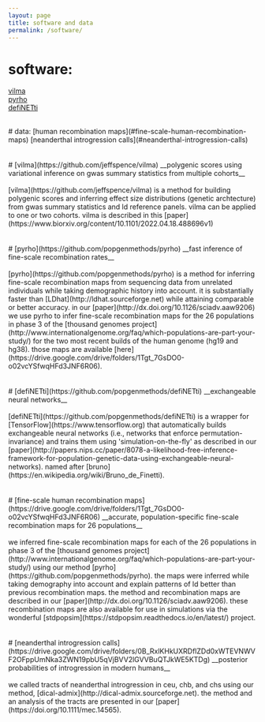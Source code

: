 ```yaml
---
layout: page
title: software and data
permalink: /software/
---
```


# software:
[vilma](#vilma)  
[pyrho](#pyrho)  
[defiNETti](#definetti)  

<br>
# data:
[human recombination maps](#fine-scale-human-recombination-maps)  
[neanderthal introgression calls](#neanderthal-introgression-calls)
<br>
<br>
<br>
# [vilma](https://github.com/jeffspence/vilma)
__polygenic scores using variational inference on gwas summary statistics from multiple cohorts__
<br>
<br>
[vilma](https://github.com/jeffspence/vilma) is a method for building
polygenic scores and inferring effect size distributions (genetic archtecture)
from gwas summary statistics and ld reference panels. vilma can be applied
to one or two cohorts. vilma is described in this
[paper](https://www.biorxiv.org/content/10.1101/2022.04.18.488696v1)

<br>
<br>
<br>
# [pyrho](https://github.com/popgenmethods/pyrho)
__fast inference of fine-scale recombination rates__ 
<br>
<br>
[pyrho](https://github.com/popgenmethods/pyrho) is a method for inferring
fine-scale recombination maps from sequencing data from unrelated individuals
while taking demographic history into account.
it is substantially faster than [LDhat](http://ldhat.sourceforge.net) while 
attaining comparable or better accuracy. in our
[paper](http://dx.doi.org/10.1126/sciadv.aaw9206)
we use pyrho to infer fine-scale recombination maps for the 26 populations in phase 3
of the
[thousand genomes project](http://www.internationalgenome.org/faq/which-populations-are-part-your-study/)
for the two most recent builds of the human genome (hg19 and hg38).
those maps are available
[here](https://drive.google.com/drive/folders/1Tgt_7GsDO0-o02vcYSfwqHFd3JNF6R06).

<br>
<br>
<br>
# [defiNETti](https://github.com/popgenmethods/defiNETti)
__exchangeable neural networks__ 
<br>
<br>
[defiNETti](https://github.com/popgenmethods/defiNETti) is a wrapper for
[TensorFlow](https://www.tensorflow.org) that automatically builds
exchangeable neural networks (i.e., networks that enforce
permutation-invariance) and trains them using
'simulation-on-the-fly' as described in our
[paper](http://papers.nips.cc/paper/8078-a-likelihood-free-inference-framework-for-population-genetic-data-using-exchangeable-neural-networks).  named after
[bruno](https://en.wikipedia.org/wiki/Bruno_de_Finetti).

<br>
<br>
<br>
# [fine-scale human recombination maps](https://drive.google.com/drive/folders/1Tgt_7GsDO0-o02vcYSfwqHFd3JNF6R06)
__accurate, population-specific fine-scale recombination maps
for 26 populations__ 
<br>
<br>
we inferred fine-scale recombination maps for each of the 26 populations
in phase 3 of the
[thousand genomes project](http://www.internationalgenome.org/faq/which-populations-are-part-your-study/)
using our method
[pyrho](https://github.com/popgenmethods/pyrho).  the maps were
inferred while taking demography into account and explain patterns of
ld better than previous recombination maps.  the method and recombination
maps are described in our
[paper](http://dx.doi.org/10.1126/sciadv.aaw9206).
these recombination maps are also available for use in simulations
via the wonderful [stdpopsim](https://stdpopsim.readthedocs.io/en/latest/) project.


<br>
<br>
<br>
# [neanderthal introgression calls](https://drive.google.com/drive/folders/0B_RxlKHkUXRDflZDd0xWTEVNWVF2OFppUmNka3ZWN19pbU5qVjBVV2lGVVBuQTJkWE5KTDg)
__posterior probabilities of introgression in modern humans__ 
<br>
<br>
we called tracts of neanderthal introgression in ceu, chb, and chs using our
method, [dical-admix](http://dical-admix.sourceforge.net).
the method and an analysis of the tracts are presented in our
[paper](https://doi.org/10.1111/mec.14565).

